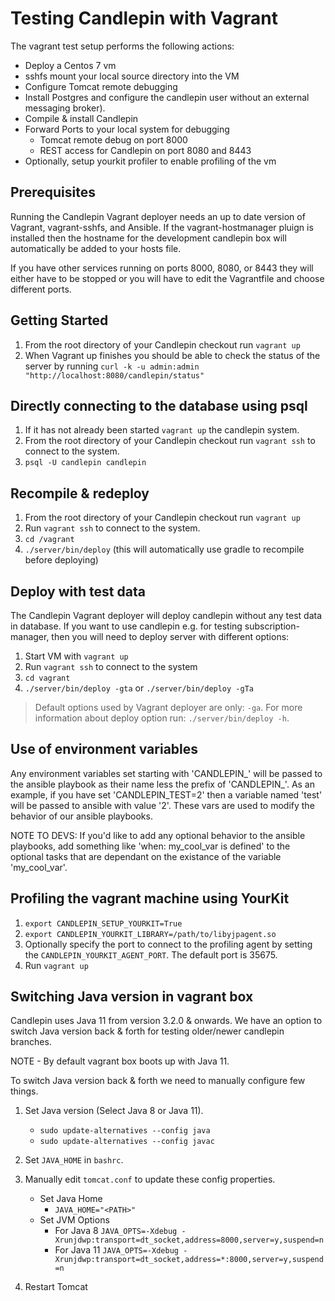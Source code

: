 # Testing Candlepin with Vagrant
The vagrant test setup performs the following actions:
* Deploy a Centos 7 vm
* sshfs mount your local source directory into the VM
* Configure Tomcat remote debugging
* Install Postgres and configure the candlepin user
  without an external messaging broker).
* Compile & install Candlepin
* Forward Ports to your local system for debugging
  * Tomcat remote debug on port 8000
  * REST access for Candlepin on port 8080 and 8443
* Optionally, setup yourkit profiler to enable profiling of the vm

## Prerequisites
Running the Candlepin Vagrant deployer needs an up to date version of Vagrant, vagrant-sshfs, 
and Ansible. If the vagrant-hostmanager pluign is installed then the hostname
for the development candlepin box will automatically be added to your hosts file.

If you have other services running on ports 8000, 8080, or 8443 they will either have
to be stopped or you will have to edit the Vagrantfile and choose different ports.

## Getting Started
1. From the root directory of your Candlepin checkout run `vagrant up`
1. When Vagrant up finishes you should be able to check the status of the server
   by running `curl -k -u admin:admin "http://localhost:8080/candlepin/status"`

## Directly connecting to the database using psql
1. If it has not already been started `vagrant up` the candlepin system.
1. From the root directory of your Candlepin checkout run `vagrant ssh` to connect to the system.
1. `psql -U candlepin candlepin`

## Recompile & redeploy
1. From the root directory of your Candlepin checkout run `vagrant up`
1. Run `vagrant ssh` to connect to the system.
1. `cd /vagrant`
1. `./server/bin/deploy` (this will automatically use gradle to recompile before deploying)

## Deploy with test data
The Candlepin Vagrant deployer will deploy candlepin without any test data in database.
If you want to use candlepin e.g. for testing subscription-manager, then you
will need to deploy server with different options:

1. Start VM with `vagrant up`
1. Run `vagrant ssh`  to connect to the system
1. `cd vagrant`
1. `./server/bin/deploy -gta` or `./server/bin/deploy -gTa`

> Default options used by Vagrant deployer are only: `-ga`. For more
  information about deploy option run: `./server/bin/deploy -h`.

## Use of environment variables
Any environment variables set starting with 'CANDLEPIN_' will be  passed to
the ansible playbook as their name less the prefix of 'CANDLEPIN_'.
As an example, if you have set 'CANDLEPIN_TEST=2' then a variable named 'test'
will be passed to ansible with value '2'. These vars are used to modify the
behavior of our ansible playbooks.

NOTE TO DEVS: If you'd like to add any optional behavior to the ansible
playbooks, add something like 'when: my_cool_var is defined' to the optional
tasks that are dependant on the existance of the variable 'my_cool_var'.

## Profiling the vagrant machine using YourKit
1. `export CANDLEPIN_SETUP_YOURKIT=True`
1. `export CANDLEPIN_YOURKIT_LIBRARY=/path/to/libyjpagent.so`
1. Optionally specify the port to connect to the profiling agent by setting the `CANDLEPIN_YOURKIT_AGENT_PORT`.
   The default port is 35675.
1. Run `vagrant up`

## Switching Java version in vagrant box

Candlepin uses Java 11 from version 3.2.0 & onwards. We have an option to switch Java version back & forth for testing older/newer candlepin branches.  

NOTE - By default vagrant box boots up with Java 11.

To switch Java version back & forth we need to manually configure few things.

1. Set Java version (Select Java 8 or Java 11).
   * `sudo update-alternatives --config java`
   * `sudo update-alternatives --config javac`

2. Set `JAVA_HOME` in `bashrc`.

3. Manually edit `tomcat.conf` to update these config properties.
    * Set Java Home
       * `JAVA_HOME="<PATH>"`
    * Set JVM Options
       * For Java 8
        `JAVA_OPTS=-Xdebug -Xrunjdwp:transport=dt_socket,address=8000,server=y,suspend=n`
       * For Java 11
        `JAVA_OPTS=-Xdebug -Xrunjdwp:transport=dt_socket,address=*:8000,server=y,suspend=n`

4. Restart Tomcat
